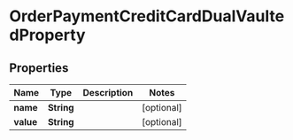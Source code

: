 
# OrderPaymentCreditCardDualVaultedProperty

## Properties
Name | Type | Description | Notes
------------ | ------------- | ------------- | -------------
**name** | **String** |  |  [optional]
**value** | **String** |  |  [optional]



